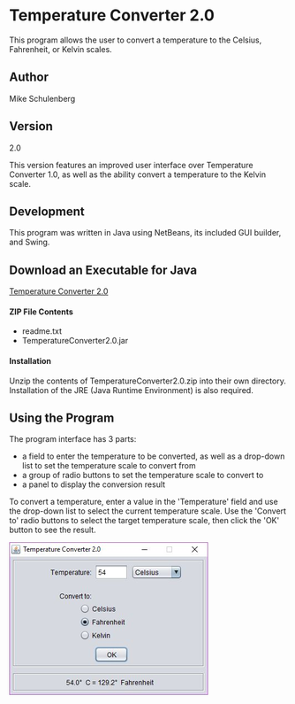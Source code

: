 # Temperature Converter 2.0
This program allows the user to convert a temperature to the Celsius, Fahrenheit, or Kelvin scales.

## Author
Mike Schulenberg

## Version
2.0

This version features an improved user interface over Temperature Converter 1.0, as well as the ability convert a temperature to the Kelvin scale.

## Development
This program was written in Java using NetBeans, its included GUI builder, and Swing.

## Download an Executable for Java
[Temperature Converter 2.0](https://www.dropbox.com/s/f17birmb3ehenkv/TemperatureConverter2.0.zip?dl=1)

#### ZIP File Contents
- readme.txt
- TemperatureConverter2.0.jar

#### Installation
Unzip the contents of TemperatureConverter2.0.zip into their own directory. Installation of the JRE (Java Runtime Environment) is also required.

## Using the Program
The program interface has 3 parts: 
- a field to enter the temperature to be converted, as well as a drop-down list to set the temperature scale to convert from
- a group of radio buttons to set the temperature scale to convert to
- a panel to display the conversion result
	
To convert a temperature, enter a value in the 'Temperature' field and use the drop-down list to select the current temperature scale. Use the 'Convert to' radio buttons to select the target temperature scale, then click the 'OK' button to see the result.

![alt text](https://github.com/MikeSchulenberg/TemperatureConverter2.0/blob/master/TemperatureConverter2.0-img.JPG)
